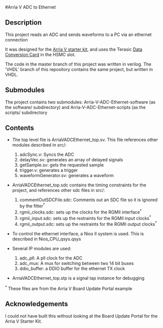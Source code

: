 
#Arria V ADC to Ethernet

## Description

This project reads an ADC and sends waveforms to a PC via an ethernet connection


It was designed for the [Arria V starter kit](https://www.altera.com/products/boards_and_kits/dev-kits/altera/kit-arria-v-starter.html), and uses the Terasic [Data Conversion Card](https://www.terasic.com.tw/cgi-bin/page/archive.pl?Language=English&No=360) in the HSMC slot.

The code in the master branch of this project was written in verilog. The 'VHDL' branch of this repository contains the same project, but written in VHDL.

   
## Submodules

   The project contains two submodules: Arria-V-ADC-Ethernet-software (as the software/ subdirectory) and Arria-V-ADC-Ethernet-scripts (as the scripts/ subdirectory

## Contents

* The top level file is ArriaVADCEthernet_top.sv. This file references other modules described in src/:
   1. adcSync.v: Syncs the ADC
   2. delayVec.sv: generates an array of delayed signals 
   3. getSample.sv: gets the requested sample
   4. trigger.v: generates a trigger
   5. waveformGenerator.sv: generates a waveform

* ArriaVADCEthernet_top.sdc contains the timing constraints for the project, and references other sdc files in src/:
   1. commentOutSDCFile.sdc: Comments out an SDC file so it is ignored by the fitter<sup>*</sup>
   2. rgmii_clocks.sdc: sets up the clocks for the RGMII interface<sup>*</sup>
   3. rgmii_input.sdc: sets up the restraints for the RGMII input clocks<sup>*</sup>
   4. rgmii_output.sdc: sets up the restraints for the RGMII output clocks<sup>*</sup>


* To control the ethernet interface, a Nios II system is used. This is described in Nios\_CPU_qsys.qsys

* Several IP modules are used:
   1. adc_pll: A pll clock for the ADC
   2. adc_mux: A mux for switching between two 14 bit buses
   3. ddio_buffer: a DDIO buffer for the ethernet TX clock

* ArriaVADCEthernet_top.stp is a signal tap instance for debugging

<sup>*</sup> These files are from the Arria V Board Update Portal example

## Acknowledgements

I could not have built this without looking at the Board Update Portal for the Arria V Starter Kit.